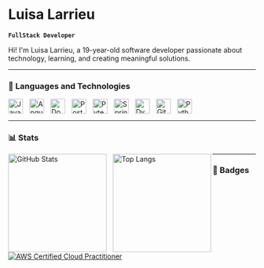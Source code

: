 # Luisa Larrieu

**`FullStack Developer`**

Hi! I'm Luisa Larrieu, a 19-year-old software developer passionate about technology, learning, and creating meaningful solutions.

---

### 🤖 Languages and Technologies

<img align="left" alt="Java" title="Java" width="30px" style="padding-right: 10px;" src="https://cdn.jsdelivr.net/gh/devicons/devicon@latest/icons/java/java-original-wordmark.svg" />
<img align="left" alt="Angular" title="Angular" width="30px" style="padding-right: 10px;" src="https://cdn.jsdelivr.net/gh/devicons/devicon@latest/icons/angularjs/angularjs-original.svg" />
<img align="left" alt="Docker" title="Docker" width="30px" style="padding-right: 10px;" src="https://cdn.jsdelivr.net/gh/devicons/devicon@latest/icons/docker/docker-original.svg" />
<img align="left" alt="Postman" title="Postman" width="30px" style="padding-right: 10px;" src="https://cdn.jsdelivr.net/gh/devicons/devicon@latest/icons/postman/postman-original.svg" />
<img align="left" alt="Pytest" title="Pytest" width="30px" style="padding-right: 10px;" src="https://cdn.jsdelivr.net/gh/devicons/devicon@latest/icons/pytest/pytest-original.svg" />
<img align="left" alt="Spring" title="Spring" width="30px" style="padding-right: 10px;" src="https://cdn.jsdelivr.net/gh/devicons/devicon@latest/icons/spring/spring-original.svg" />
<img align="left" alt="DynamoDB" title="DynamoDB" width="30px" style="padding-right: 10px;" src="https://cdn.jsdelivr.net/gh/devicons/devicon@latest/icons/dynamodb/dynamodb-original.svg" />
<img align="left" alt="Git" title="Git" width="30px" style="padding-right: 10px;" src="https://cdn.jsdelivr.net/gh/devicons/devicon@latest/icons/git/git-original.svg" />
<img align="left" alt="Python" title="Python" width="30px" style="padding-right: 10px;" src="https://cdn.jsdelivr.net/gh/devicons/devicon@latest/icons/python/python-original.svg" />

<br clear="left"/>

---

### 📊 Stats

<p>
  <img 
    align="left" 
    alt="GitHub Stats" 
    height="200" 
    style="padding-right: 10px;" 
    src="https://github-readme-stats.vercel.app/api?username=Larrieu16&theme=tokyonight&layout=compact&"
  />

  <img 
    align="left" 
    alt="Top Langs" 
    height="200" 
    src="https://github-readme-stats.vercel.app/api/top-langs/?username=Larrieu16&theme=tokyonight&layout=compact&custom_title=Technologies&langs_count=9" 
  />
</p>

---

### 🏅 Badges

[![AWS Certified Cloud Practitioner](https://img.shields.io/badge/AWS%20Certified-Cloud%20Practitioner-%23FF9900?style=for-the-badge&logo=amazonaws&logoColor=white)](https://www.credly.com/badges/1cbb62a9-e10a-412b-8d09-43b3e83cfc9e/public_url)

